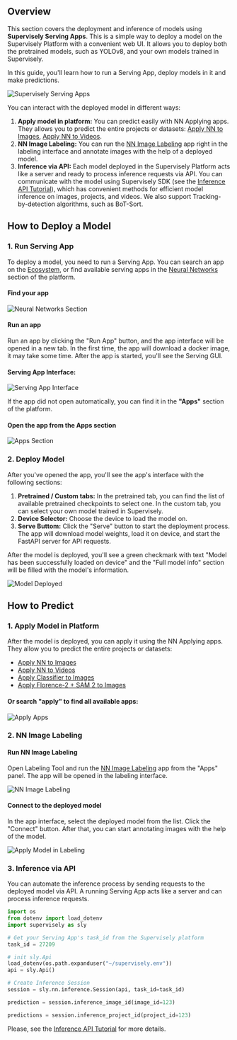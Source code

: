## Overview

This section covers the deployment and inference of models using **Supervisely Serving Apps**. This is a simple way to deploy a model on the Supervisely Platform with a convenient web UI. It allows you to deploy both the pretrained models, such as YOLOv8, and your own models trained in Supervisely.

In this guide, you'll learn how to run a Serving App, deploy models in it and make predictions.

![Supervisely Serving Apps](/.gitbook/assets/neural-networks/serve-app-list.jpg)

You can interact with the deployed model in different ways:

1. **Apply model in platform:** You can predict easily with NN Applying apps. They allows you to predict the entire projects or datasets: [Apply NN to Images](https://ecosystem.supervisely.com/apps/nn-image-labeling/project-dataset), [Apply NN to Videos](https://ecosystem.supervisely.com/apps/apply-nn-to-videos-project).
2. **NN Image Labeling:** You can run the [NN Image Labeling](https://ecosystem.supervisely.com/apps/nn-image-labeling/annotation-tool) app right in the labeling interface and annotate images with the help of a deployed model.
2. **Inference via API:** Each model deployed in the Supervisely Platform acts like a server and ready to process inference requests via API. You can communicate with the model using Supervisely SDK (see the [Inference API Tutorial](https://developer.supervisely.com/app-development/neural-network-integration/inference-api-tutorial)), which has convenient methods for efficient model inference on images, projects, and videos. We also support Tracking-by-detection algorithms, such as BoT-Sort.


## How to Deploy a Model

### 1. Run Serving App

To deploy a model, you need to run a Serving App. You can search an app on the [Ecosystem](https://ecosystem.supervisely.com), or find available serving apps in the [Neural Networks](https://app.supervisely.com/nn/apps) section of the platform.

#### Find your app

![Neural Networks Section](/.gitbook/assets/neural-networks/nn-apps.jpg)

#### Run an app

Run an app by clicking the "Run App" button, and the app interface will be opened in a new tab. In the first time, the app will download a docker image, it may take some time. After the app is started, you'll see the Serving GUI.

#### Serving App Interface:

![Serving App Interface](/.gitbook/assets/neural-networks/serve-rtdetr-gui.jpg)

If the app did not open automatically, you can find it in the **"Apps"** section of the platform.

#### Open the app from the Apps section

![Apps Section](/.gitbook/assets/neural-networks/apps-section.jpg)

### 2. Deploy Model

After you've opened the app, you'll see the app's interface with the following sections:

1. **Pretrained / Custom tabs:** In the pretrained tab, you can find the list of available pretrained checkpoints to select one. In the custom tab, you can select your own model trained in Supervisely.
2. **Device Selector:** Choose the device to load the model on.
3. **Serve Buttom:** Click the "Serve" button to start the deployment process. The app will download model weights, load it on device, and start the FastAPI server for API requests.

After the model is deployed, you'll see a green checkmark with text "Model has been successfully loaded on device" and the "Full model info" section will be filled with the model's information.

![Model Deployed](/.gitbook/assets/neural-networks/model-deployed.jpg)

## How to Predict

### 1. Apply Model in Platform

After the model is deployed, you can apply it using the NN Applying apps. They allow you to predict the entire projects or datasets:

- [Apply NN to Images](https://ecosystem.supervisely.com/apps/nn-image-labeling/project-dataset)
- [Apply NN to Videos](https://ecosystem.supervisely.com/apps/apply-nn-to-videos-project)
- [Apply Classifier to Images](https://ecosystem.supervisely.com/apps/apply-classification-model-to-project)
- [Apply Florence-2 + SAM 2 to Images](https://ecosystem.supervisely.com/apps/apply-florence-2-to-images-project)

#### Or search "apply" to find all available apps:

![Apply Apps](/.gitbook/assets/neural-networks/search-apply.jpg)

### 2. NN Image Labeling

#### Run NN Image Labeling

Open Labeling Tool and run the [NN Image Labeling](https://ecosystem.supervisely.com/apps/nn-image-labeling/annotation-tool) app from the "Apps" panel. The app will be opened in the labeling interface.

![NN Image Labeling](/.gitbook/assets/neural-networks/nn-image-labeling.jpg)

#### Connect to the deployed model

In the app interface, select the deployed model from the list. Click the "Connect" button. After that, you can start annotating images with the help of the model.

![Apply Model in Labeling](/.gitbook/assets/neural-networks/nn-image-labeling-2.jpg)

### 3. Inference via API

You can automate the inference process by sending requests to the deployed model via API. A running Serving App acts like a server and can process inference requests.

```python
import os
from dotenv import load_dotenv
import supervisely as sly

# Get your Serving App's task_id from the Supervisely platform
task_id = 27209

# init sly.Api
load_dotenv(os.path.expanduser("~/supervisely.env"))
api = sly.Api()

# Create Inference Session
session = sly.nn.inference.Session(api, task_id=task_id)

prediction = session.inference_image_id(image_id=123)

predictions = session.inference_project_id(project_id=123)
```

Please, see the [Inference API Tutorial](https://developer.supervisely.com/app-development/neural-network-integration/inference-api-tutorial) for more details.